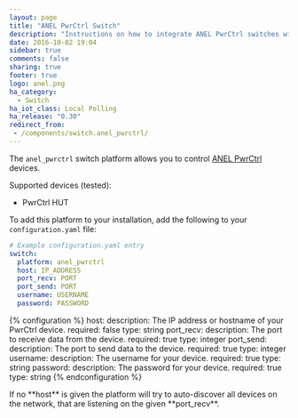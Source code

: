 ```yaml
---
layout: page
title: "ANEL PwrCtrl Switch"
description: "Instructions on how to integrate ANEL PwrCtrl switches within Home Assistant."
date: 2016-10-02 19:04
sidebar: true
comments: false
sharing: true
footer: true
logo: anel.png
ha_category:
  - Switch
ha_iot_class: Local Polling
ha_release: "0.30"
redirect_from:
 - /components/switch.anel_pwrctrl/
---
```


The `anel_pwrctrl` switch platform allows you to control [ANEL PwrCtrl](http://anel-elektronik.de/SITE/produkte/produkte.htm) devices.

Supported devices (tested):

- PwrCtrl HUT

To add this platform to your installation, add the following to your `configuration.yaml` file:

```yaml
# Example configuration.yaml entry
switch:
  platform: anel_pwrctrl
  host: IP_ADDRESS
  port_recv: PORT
  port_send: PORT
  username: USERNAME
  password: PASSWORD
```

{% configuration %}
host:
  description: The IP address or hostname of your PwrCtrl device.
  required: false
  type: string
port_recv:
  description: The port to receive data from the device.
  required: true
  type: integer
port_send:
  description: The port to send data to the device.
  required: true
  type: integer
username:
  description: The username for your device.
  required: true
  type: string
password:
  description: The password for your device.
  required: true
  type: string
{% endconfiguration %}

<p class="note">If no **host** is given the platform will try to auto-discover all devices on the network, that are listening on the given **port_recv**.</p>
